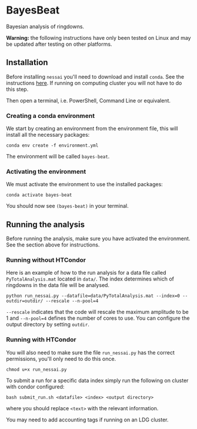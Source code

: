 # BayesBeat

Bayesian analysis of ringdowns.

**Warning:** the following instructions have only been tested on Linux and may be updated after testing on other platforms.

## Installation

Before installing `nessai` you'll need to download and install `conda`. See the instructions [here](https://docs.conda.io/projects/conda/en/latest/user-guide/install/index.html). If running on computing cluster you will not have to do this step.

Then open a terminal, i.e. PowerShell, Command Line or equivalent.

### Creating a conda environment

We start by creating an environment from the environment file, this will install all the necessary packages:

```
conda env create -f environment.yml
```

The environment will be called `bayes-beat`.

### Activating the environment

We must activate the environment to use the installed packages:

```
conda activate bayes-beat
```

You should now see `(bayes-beat)` in your terminal.

## Running the analysis

Before running the analysis, make sure you have activated the environment. See the section above for instructions.


### Running without HTCondor

Here is an example of how to the run analysis for a data file called `PyTotalAnalysis.mat` located in `data/`. The index determines which of ringdowns in the data file will be analysed.

```
python run_nessai.py --datafile=data/PyTotalAnalysis.mat --index=0 --outdir=outdir/ --rescale --n-pool=4
```

`--rescale` indicates that the code will rescale the maximum amplitude to be 1 and `--n-pool=4` defines the number of cores to use. You can configure the output directory by setting `outdir`.

### Running with HTCondor

You will also need to make sure the file `run_nessai.py` has the correct permissions, you'll only need to do this once.

```
chmod u+x run_nessai.py
```

To submit a run for a specific data index simply run the following on cluster with condor configured:

```
bash submit_run.sh <datafile> <index> <output directory>
```

where you should replace `<text>` with the relevant information.

You may need to add accounting tags if running on an LDG cluster.
